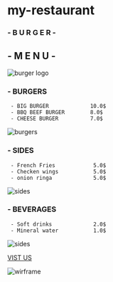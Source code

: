 # my-restaurant

### **- B U R G E R -**
## - M E N U -
![burger logo](https://img.freepik.com/free-photo/pub-promo-with-delicious-burger_23-2148868253.jpg?w=1380&t=st=1683449633~exp=1683450233~hmac=28068a9ede8f2133146c0af4917c6a43c6bf7e5c4c1e3c3e9ffd026aec41a230)

### - BURGERS
     - BIG BURGER             10.0$
     - BBQ BEEF BURGER        8.0$
     - CHEESE BURGER          7.0$

![burgers](https://img.freepik.com/premium-photo/delicious-grilled-burgers_62847-14.jpg?w=900)
     

### - SIDES     
     - French Fries            5.0$
     - Checken wings           5.0$
     - onion ringa             5.0$

![sides](https://img.freepik.com/free-photo/crispy-french-fries-with-ketchup-mayonnaise_1150-26588.jpg?w=900&t=st=1683450747~exp=1683451347~hmac=06f14301c0a74ed3837cca33a987fd5f6235eb8a3af0d7799d9e46a7395a5a1b)


### - BEVERAGES    
     - Soft drinks             2.0$
     - Mineral water           1.0$

![sides](https://img.freepik.com/free-photo/fresh-cola-drink-with-green-lime_144627-12396.jpg?w=900&t=st=1683450787~exp=1683451387~hmac=e0fe5eb2a970e8fcc08c6432c68af598db22e06d84bb6f7b4dfd8ae7820743f2)
     

[VIST US ](https://burgermakers.jo/)






![wirframe](https://scontent.fadj1-1.fna.fbcdn.net/v/t1.15752-9/345178822_3540622929490594_4642380007786562014_n.jpg?_nc_cat=107&ccb=1-7&_nc_sid=ae9488&_nc_ohc=B__-PImIhREAX9x6rQa&_nc_ht=scontent.fadj1-1.fna&oh=03_AdRsPkKALmmwlhGA7ergdAnrISQdHBFTVeXJNH3Zq0Hd-w&oe=6480D8F5)






